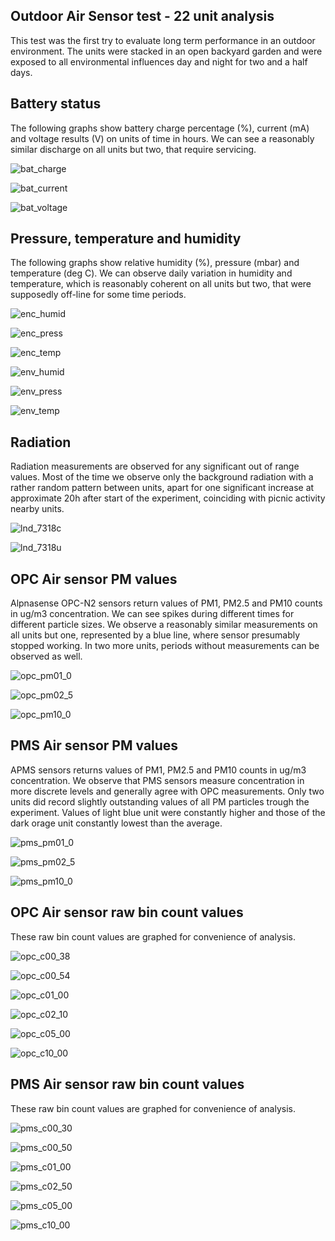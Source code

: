 ## Outdoor Air Sensor test - 22 unit analysis

This test was the first try to evaluate long term performance in an outdoor environment. The units were stacked in an open backyard garden and were exposed to all environmental influences day and night for two and a half days.

## Battery status
The following graphs show battery charge percentage (%), current (mA) and voltage results (V) on units of time in hours. We can see a reasonably similar discharge on all units but two, that require servicing.

![bat_charge](graphs/bat_charge.png)

![bat_current](graphs/bat_current.png)

![bat_voltage](graphs/bat_voltage.png)


## Pressure, temperature and humidity
The following graphs show relative humidity (%), pressure (mbar) and temperature (deg C). We can observe daily variation in humidity and temperature, which is reasonably coherent on all units but two, that were supposedly off-line for some time periods.    

![enc_humid](graphs/enc_humid.png)

![enc_press](graphs/enc_press.png)

![enc_temp](graphs/enc_temp.png)

![env_humid](graphs/env_humid.png)

![env_press](graphs/env_press.png)

![env_temp](graphs/env_temp.png)

## Radiation
Radiation measurements are observed for any significant out of range values. Most of the time we observe only the background radiation with a rather random pattern between units, apart for one significant increase at approximate 20h after start of the experiment, coinciding with picnic activity nearby units.  

![lnd_7318c](graphs/lnd_7318c.png)

![lnd_7318u](graphs/lnd_7318u.png)

## OPC Air sensor PM values
Alpnasense OPC-N2 sensors return values of PM1, PM2.5 and PM10 counts in ug/m3 concentration. We can see spikes during different times for different particle sizes. We observe a reasonably similar measurements on all units but one, represented by a blue line, where sensor presumably stopped working. In two more units, periods without measurements can be observed as well. 

![opc_pm01_0](graphs/opc_pm01_0.png)

![opc_pm02_5](graphs/opc_pm02_5.png)

![opc_pm10_0](graphs/opc_pm10_0.png)

## PMS Air sensor PM values
APMS sensors returns values of PM1, PM2.5 and PM10 counts in ug/m3 concentration. We observe that PMS sensors measure concentration in more discrete levels and generally agree with OPC measurements. Only two units did record slightly outstanding values of all PM particles trough the experiment. Values of light blue unit were constantly higher and those of the dark orage unit constantly lowest than the average. 

![pms_pm01_0](graphs/pms_pm01_0.png)

![pms_pm02_5](graphs/pms_pm02_5.png)

![pms_pm10_0](graphs/pms_pm10_0.png)

## OPC Air sensor raw bin count values
These raw bin count values are graphed for convenience of analysis.

![opc_c00_38](graphs/opc_c00_38.png)

![opc_c00_54](graphs/opc_c00_54.png)

![opc_c01_00](graphs/opc_c01_00.png)

![opc_c02_10](graphs/opc_c02_10.png)

![opc_c05_00](graphs/opc_c05_00.png)

![opc_c10_00](graphs/opc_c10_00.png)

## PMS Air sensor raw bin count values
These raw bin count values are graphed for convenience of analysis.

![pms_c00_30](graphs/pms_c00_30.png)

![pms_c00_50](graphs/pms_c00_50.png)

![pms_c01_00](graphs/pms_c01_00.png)

![pms_c02_50](graphs/pms_c02_50.png)

![pms_c05_00](graphs/pms_c05_00.png)

![pms_c10_00](graphs/pms_c10_00.png)
